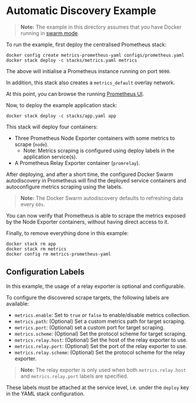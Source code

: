 # Automatic Discovery Example

> **Note:** The example in this directory assumes that you have Docker running
> in [swarm mode](https://docs.docker.com/engine/swarm/).

To run the example, first deploy the centralised Prometheus stack:
```
docker config create metrics-prometheus-yaml configs/prometheus.yaml
docker stack deploy -c stacks/metrics.yaml metrics
```

The above will initialise a Prometheus instance running on port `9090`.

In addition, this stack also creates a `metrics_default` overlay network.

At this point, you can browse the running [Prometheus UI](http://localhost:9090).

Now, to deploy the example application stack:
```
docker stack deploy -c stacks/app.yaml app
```

This stack will deploy four containers:

* Three Prometheus Node Exporter containers with some metrics to scrape (`node`).
  * Note: Metrics scraping is configured using deploy labels in the application service(s).
* A Prometheus Relay Exporter container (`promrelay`).

After deploying, and after a short time, the configured Docker Swarm autodiscovery in Prometheus
will find the deployed service containers and autoconfigure metrics scraping using the labels.

> **Note:** The Docker Swarm autodiscovery defaults to refreshing data every `60s`.

You can now verify that Prometheus is able to scrape the metrics exposed by the
Node Exporter containers, without having direct access to it.

Finally, to remove everything done in this example:
```
docker stack rm app
docker stack rm metrics
docker config rm metrics-prometheus-yaml
```

## Configuration Labels

In this example, the usage of a relay exporter is optional and configurable.

To configure the discovered scrape targets, the following labels are available:

* `metrics.enable`: Set to `true` or `false` to enable/disable metrics collection.
* `metrics.path`: (Optional) Set a custom metrics path for target scraping.
* `metrics.port`: (Optional) set a custom port for target scraping.
* `metrics.scheme`: (Optional) Set the protocol scheme for target scraping.
* `metrics.relay.host`: (Optional) Set the host of the relay exporter to use.
* `metrics.relay.port`: (Optional) Set the port of the relay exporter to use.
* `metrics.relay.scheme`: (Optional) Set the protocol scheme for the relay exporter.

> **Note:** The relay exporter is only used when both `metrics.relay.host` and
> `metrics.relay.port` labels are specified.

These labels must be attached at the service level, i.e. under the `deploy` key
in the YAML stack configuration.
